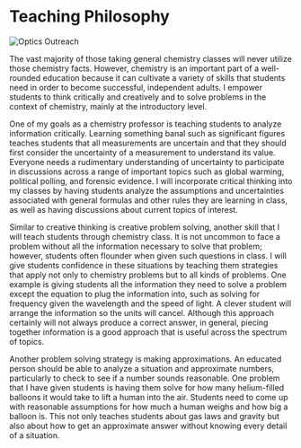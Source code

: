 # Teaching Philosophy

![Optics Outreach](MoreOpticsOutreach.jpg)

The vast majority of those taking general chemistry classes will never utilize those chemistry facts.
However, chemistry is an important part of a well-rounded education because it can cultivate a variety of skills that students need in order to become successful, independent adults.
I empower students to think critically and creatively and to solve problems in the context of chemistry, mainly at the introductory level.

One of my goals as a chemistry professor is teaching students to analyze information critically.
Learning something banal such as significant figures teaches students that all measurements are uncertain and that they should first consider the uncertainty of a measurement to understand its value.
Everyone needs a rudimentary understanding of uncertainty to participate in discussions across a range of important topics such as global warming, political polling, and forensic evidence.
I will incorporate critical thinking into my classes by having students analyze the assumptions and uncertainties associated with general formulas and other rules they are learning in class, as well as having discussions about current topics of interest.

Similar to creative thinking is creative problem solving, another skill that I will teach students through chemistry class.
It is not uncommon to face a problem without all the information necessary to solve that problem; however, students often flounder when given such questions in class.
I will give students confidence in these situations by teaching them strategies that apply not only to chemistry problems but to all kinds of problems.
One example is giving students all the information they need to solve a problem except the equation to plug the information into, such as solving for frequency given the wavelength and the speed of light.
A clever student will arrange the information so the units will cancel.
Although this approach certainly will not always produce a correct answer, in general, piecing together information is a good approach that is useful across the spectrum of topics.

Another problem solving strategy is making approximations.
An educated person should be able to analyze a situation and approximate numbers, particularly to check to see if a number sounds reasonable.
One problem that I have given students is having them solve for how many helium-filled balloons it would take to lift a human into the air.
Students need to come up with reasonable assumptions for how much a human weighs and how big a balloon is.
This not only teaches students about gas laws and gravity but also about how to get an approximate answer without knowing every detail of a situation.
